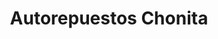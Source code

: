 ---
title: "Autorepuestos Chonita"
url: /san-pedro-la-laguna/autorepuestos-chonita/
shop: piezas de automóviles
---